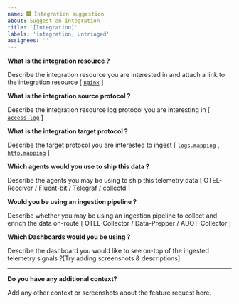 ```yaml
---
name: 🎆 Integration suggestion
about: Suggest an integration 
title: '[Integration]'
labels: 'integration, untriaged'
assignees: ''
---
```


**What is the integration resource ?**

Describe the integration resource you are interested in and attach a link to the integration resource [ [`nginx`](https://www.nginx.com/) ]

**What is the integration source protocol ?**

Describe the integration resource log protocol you are interesting in [ [`access.log`](https://nginx.org/en/docs/http/ngx_http_log_module.html?&_ga=2.217812566.1563503332.1689381945-1241118970.1689381945#log_format) ] 

**What is the integration target protocol ?**

Describe the target protocol you are interested to ingest [ [`logs.mapping`](https://github.com/opensearch-project/opensearch-catalog/blob/main/schema/observability/logs/logs.mapping) , [`http.mapping`](https://github.com/opensearch-project/opensearch-catalog/blob/main/schema/observability/logs/http.mapping) ]

**Which agents would you use to ship this data ?**

Describe the agents you may be using to ship this telemetry data [ OTEL-Receiver / Fluent-bit / Telegraf / collectd ] 

**Would you be using an ingestion pipeline ?**

Describe whether you may be using an ingestion pipeline to collect and enrich the data on-route [ OTEL-Collector / Data-Prepper / ADOT-Collector ]

**Which Dashboards would you be using ?**

Describe the dashboard you would like to see on-top of the ingested telemetry signals ?[Try adding screenshots & descriptions]

----

**Do you have any additional context?**

Add any other context or screenshots about the feature request here.